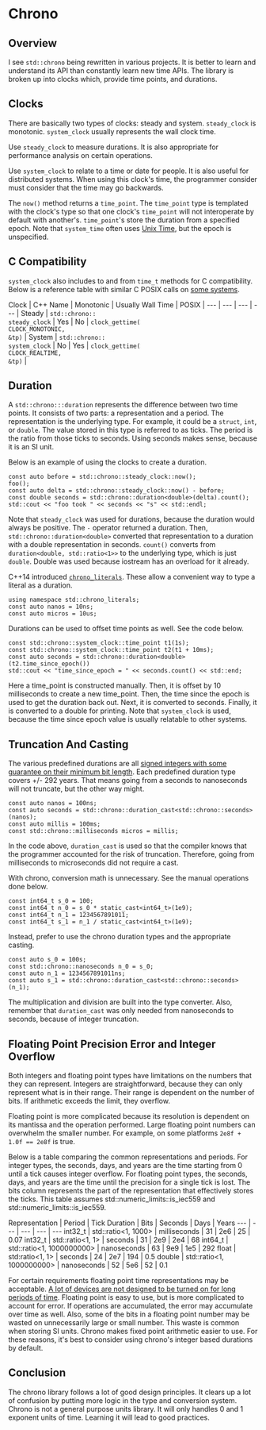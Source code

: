 # Chrono

## Overview

I see `std::chrono` being rewritten in various projects. It is better to learn and understand its API than constantly learn new time APIs. The library is broken up into clocks which, provide time points, and durations.

## Clocks

There are basically two types of clocks: steady and system. `steady_clock` is monotonic. `system_clock` usually represents the wall clock time.

Use `steady_clock` to measure durations. It is also appropriate for performance analysis on certain operations.

Use `system_clock` to relate to a time or date for people. It is also useful for distributed systems. When using this clock's time, the programmer consider must consider that the time may go backwards.

The `now()` method returns a `time_point`. The `time_point` type is templated with the clock's type so that one clock's `time_point` will not interoperate by default with another's. `time_point`'s store the duration from a specified epoch. Note that `system_time` often uses [Unix Time](https://en.wikipedia.org/wiki/Unix_time), but the epoch is unspecified.

## C Compatibility

`system_clock` also includes to and from `time_t` methods for C compatibility. Below is a reference table with similar C POSIX calls on [some systems](https://github.com/llvm-mirror/libcxx/blob/master/src/chrono.cpp#L79).

Clock | C++ Name | Monotonic | Usually Wall Time | POSIX |
--- | --- | --- | --- |
Steady | `std::chrono::`<br>`steady_clock` | Yes | No | `clock_gettime(`<br>`CLOCK_MONOTONIC,`<br>`&tp)` |
System | `std::chrono::`<br>`system_clock` | No | Yes | `clock_gettime(`<br>`CLOCK_REALTIME,`<br>`&tp)` |

## Duration

A `std::chrono:::duration` represents the difference between two time points. It consists of two parts: a representation and a period. The representation is the underlying type. For example, it could be a `struct`, `int`, or `double`. The value stored in this type is referred to as ticks. The period is the ratio from those ticks to seconds. Using seconds makes sense, because it is an SI unit.

Below is an example of using the clocks to create a duration.
```
const auto before = std::chrono::steady_clock::now();
foo();
const auto delta = std::chrono::steady_clock::now() - before;
const double seconds = std::chrono::duration<double>(delta).count();
std::cout << "foo took " << seconds << "s" << std::endl;
```
Note that `steady_clock` was used for durations, because the duration would always be positive. The `-` operator returned a duration. Then, `std::chrono::duration<double>` converted that representation to a duration with a double representation in seconds. `count()` converts from `duration<double, std::ratio<1>>` to the underlying type, which is just `double`. Double was used because iostream has an overload for it already.

C++14 introduced [`chrono_literals`](https://en.cppreference.com/w/cpp/chrono/operator%22%22ms). These allow a convenient way to type a literal as a duration.

```
using namespace std::chrono_literals;
const auto nanos = 10ns;
const auto micros = 10us;
```

Durations can be used to offset time points as well. See the code below.
```
const std::chrono::system_clock::time_point t1(1s);
const std::chrono::system_clock::time_point t2(t1 + 10ms);
const auto seconds = std::chrono::duration<double>(t2.time_since_epoch())
std::cout << "time_since_epoch = " << seconds.count() << std::end;
```
Here a time_point is constructed manually. Then, it is offset by 10 milliseconds to create a new time_point. Then, the time since the epoch is used to get the duration back out. Next, it is converted to seconds. Finally, it is converted to a double for printing. Note that `system_clock` is used, because the time since epoch value is usually relatable to other systems.

## Truncation And Casting
The various predefined durations are all [signed integers with some guarantee on their minimum bit length](https://en.cppreference.com/w/cpp/chrono/duration). Each predefined duration type covers +/- 292 years. That means going from a seconds to nanoseconds will not truncate, but the other way might.
```
const auto nanos = 100ns;
const auto seconds = std::chrono::duration_cast<std::chrono::seconds>(nanos);
const auto millis = 100ms;
const std::chrono::milliseconds micros = millis;
```
In the code above, `duration_cast` is used so that the compiler knows that the programmer accounted for the risk of truncation. Therefore, going from milliseconds to microseconds did not require a cast.

With chrono, conversion math is unnecessary. See the manual operations done below.
```
const int64_t s_0 = 100;
const int64_t n_0 = s_0 * static_cast<int64_t>(1e9);
const int64_t n_1 = 1234567891011;
const int64_t s_1 = n_1 / static_cast<int64_t>(1e9);
```
Instead, prefer to use the chrono duration types and the appropriate casting.
```
const auto s_0 = 100s;
const std::chrono::nanoseconds n_0 = s_0;
const auto n_1 = 1234567891011ns;
const auto s_1 = std::chrono::duration_cast<std::chrono::seconds>(n_1);
```
The multiplication and division are built into the type converter. Also, remember that `duration_cast` was only needed from nanoseconds to seconds, because of integer truncation.

## Floating Point Precision Error and Integer Overflow

Both integers and floating point types have limitations on the numbers that they can represent. Integers are straightforward, because they can only represent what is in their range. Their range is dependent on the number of bits. If arithmetic exceeds the limit, they overflow.

Floating point is more complicated because its resolution is dependent on its mantissa and the operation performed. Large floating point numbers can overwhelm the smaller number. For example, on some platforms `2e8f + 1.0f == 2e8f` is true.

Below is a table comparing the common representations and periods. For integer types, the seconds, days, and years are the time starting from 0 until a tick causes integer overflow. For floating point types, the seconds, days, and years are the time until the precision for a single tick is lost. The bits column represents the part of the representation that effectively stores the ticks. This table assumes std::numeric_limits<float>::is_iec559 and std::numeric_limits<double>::is_iec559. 

Representation | Period | Tick Duration | Bits | Seconds | Days | Years
--- | --- | --- | --- | ---
int32_t | std::ratio<1, 1000>       | milliseconds | 31 | 2e6 | 25  | 0.07
int32_t | std::ratio<1, 1>          | seconds      | 31 | 2e9 | 2e4 | 68
int64_t | std::ratio<1, 1000000000> | nanoseconds  | 63 | 9e9 | 1e5 | 292
float   | std:ratio<1, 1>           | seconds      | 24 | 2e7 | 194 | 0.5
double  | std::ratio<1, 1000000000> | nanoseconds  | 52 | 5e6 | 52  | 0.1

For certain requirements floating point time representations may be acceptable. [A lot of devices are not designed to be turned on for long periods of time](https://arstechnica.com/information-technology/2015/05/boeing-787-dreamliners-contain-a-potentially-catastrophic-software-bug/). Floating point is easy to use, but is more complicated to account for error. If operations are accumulated, the error may accumulate over time as well. Also, some of the bits in a floating point number may be wasted on unnecessarily large or small number. This waste is common when storing SI units. Chrono makes fixed point arithmetic easier to use. For these reasons, it's best to consider using chrono's integer based durations by default.

## Conclusion

The chrono library follows a lot of good design principles. It clears up a lot of confusion by putting more logic in the type and conversion system. Chrono is not a general purpose units library. It will only handles 0 and 1 exponent units of time. Learning it will lead to good practices.
